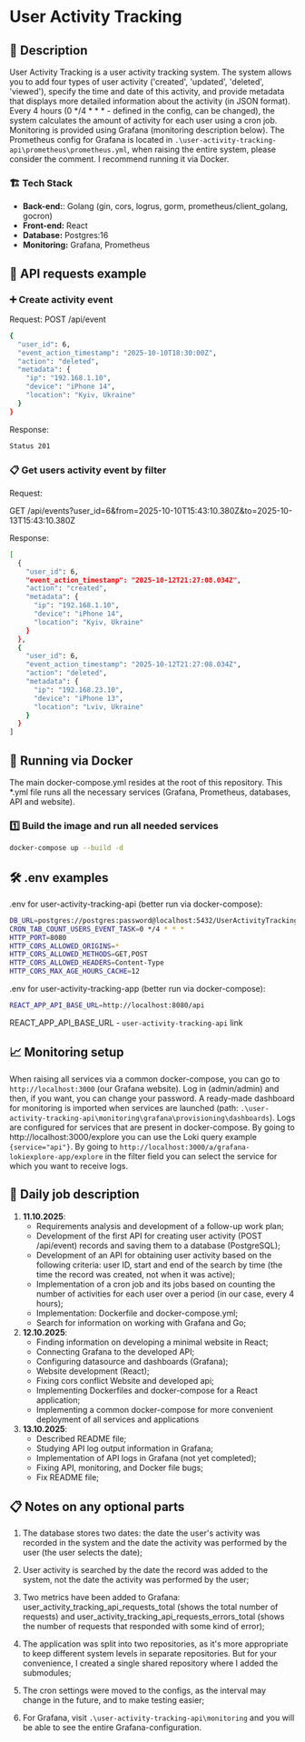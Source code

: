 # User Activity Tracking

## 📌 Description  
User Activity Tracking is a user activity tracking system. The system allows you to add four types of user activity ('created', 'updated', 'deleted', 'viewed'), specify the time and date of this activity, and provide metadata that displays more detailed information about the activity (in JSON format). Every 4 hours (0 */4 * * * - defined in the config, can be changed), the system calculates the amount of activity for each user using a cron job. Monitoring is provided using Grafana (monitoring description below). The Prometheus config for Grafana is located in `.\user-activity-tracking-api\prometheus\prometheus.yml`, when raising the entire system, please consider the comment.
I recommend running it via Docker.

### 🏗 Tech Stack
- **Back-end:**: Golang (gin, cors, logrus, gorm, prometheus/client_golang, gocron)
- **Front-end:** React
- **Database:** Postgres:16
- **Monitoring:** Grafana, Prometheus
## 📡 API requests example

### ➕ Create activity event
Request:
POST /api/event
```sh
{
  "user_id": 6,
  "event_action_timestamp": "2025-10-10T18:30:00Z",
  "action": "deleted",
  "metadata": {
    "ip": "192.168.1.10",
    "device": "iPhone 14",
    "location": "Kyiv, Ukraine"
  }
}
```
Response:
```sh
Status 201
```

### 📋 Get users activity event by filter
Request:

GET /api/events?user_id=6&from=2025-10-10T15:43:10.380Z&to=2025-10-13T15:43:10.380Z

Response:
```sh
[
  {
    "user_id": 6,
    "event_action_timestamp": "2025-10-12T21:27:08.034Z",
    "action": "created",
    "metadata": {
      "ip": "192.168.1.10",
      "device": "iPhone 14",
      "location": "Kyiv, Ukraine"
    }
  },
  {
    "user_id": 6,
    "event_action_timestamp": "2025-10-12T21:27:08.034Z",
    "action": "deleted",
    "metadata": {
      "ip": "192.168.23.10",
      "device": "iPhone 13",
      "location": "Lviv, Ukraine"
    }
  }
]
```

## 🐳 Running via Docker
The main docker-compose.yml resides at the root of this repository. This *.yml file runs all the necessary services (Grafana, Prometheus, databases, API and website).
### 1️⃣ Build the image and run all needed services
```sh
docker-compose up --build -d
```
## 🛠 .env examples
.env for user-activity-tracking-api (better run via docker-compose):
```sh
DB_URL=postgres://postgres:password@localhost:5432/UserActivityTracking?sslmode=disable
CRON_TAB_COUNT_USERS_EVENT_TASK=0 */4 * * *
HTTP_PORT=8080
HTTP_CORS_ALLOWED_ORIGINS=*
HTTP_CORS_ALLOWED_METHODS=GET,POST
HTTP_CORS_ALLOWED_HEADERS=Content-Type
HTTP_CORS_MAX_AGE_HOURS_CACHE=12
```
.env for user-activity-tracking-app (better run via docker-compose):
```sh
REACT_APP_API_BASE_URL=http://localhost:8080/api
```
REACT_APP_API_BASE_URL - `user-activity-tracking-api` link

## 📈 Monitoring setup
When raising all services via a common docker-compose, you can go to `http://localhost:3000` (our Grafana website). Log in (admin/admin) and then, if you want, you can change your password. A ready-made dashboard for monitoring is imported when services are launched (path: `.\user-activity-tracking-api\monitoring\grafana\provisioning\dashboards`). Logs are configured for services that are present in docker-compose. By going to http://localhost:3000/explore you can use the Loki query example `{service="api"}`. By going to `http://localhost:3000/a/grafana-lokiexplore-app/explore` in the filter field you can select the service for which you want to receive logs.

## 📅 Daily job description
1. **11.10.2025**:
   - Requirements analysis and development of a follow-up work plan;
   - Development of the first API for creating user activity (POST /api/event) records and saving them to a database (PostgreSQL);
   - Development of an API for obtaining user activity based on the following criteria: user ID, start and end of the search by time (the time the record was created, not when it was active);
   - Implementation of a cron job and its jobs based on counting the number of activities for each user over a period (in our case, every 4 hours);
   - Implementation: Dockerfile and docker-compose.yml;
   - Search for information on working with Grafana and Go;
2. **12.10.2025**:
   - Finding information on developing a minimal website in React;
   - Connecting Grafana to the developed API;
   - Configuring datasource and dashboards (Grafana);
   - Website development (React);
   - Fixing cors conflict Website and developed api;
   - Implementing Dockerfiles and docker-compose for a React application;
   - Implementing a common docker-compose for more convenient deployment of all services and applications
3. **13.10.2025**:
   - Described README file;
   - Studying API log output information in Grafana;
   - Implementation of API logs in Grafana (not yet completed);
   - Fixing API, monitoring, and Docker file bugs;
   - Fix README file;

## 📋 Notes on any optional parts
1. The database stores two dates: the date the user's activity was recorded in the system and the date the activity was performed by the user (the user selects the date);

2. User activity is searched by the date the record was added to the system, not the date the activity was performed by the user;

3. Two metrics have been added to Grafana: user_activity_tracking_api_requests_total (shows the total number of requests) and user_activity_tracking_api_requests_errors_total (shows the number of requests that responded with some kind of error);
   
4. The application was split into two repositories, as it's more appropriate to keep different system levels in separate repositories. But for your convenience, I created a single shared repository where I added the submodules;

5. The cron settings were moved to the configs, as the interval may change in the future, and to make testing easier;

6. For Grafana, visit `.\user-activity-tracking-api\monitoring` and you will be able to see the entire Grafana-configuration.




